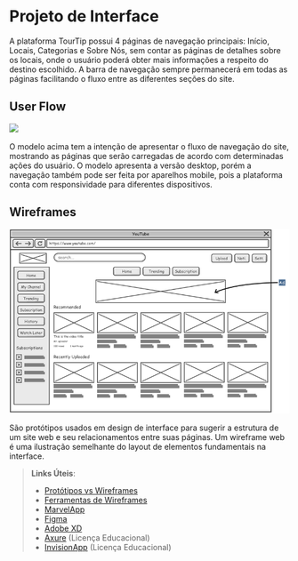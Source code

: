 
# Projeto de Interface

A plataforma TourTip possui 4 páginas de navegação principais: Início, Locais, Categorias e Sobre Nós, sem contar as páginas de detalhes sobre os locais, onde o usuário poderá obter mais informações a respeito do destino escolhido. A barra de navegação sempre permanecerá em todas as páginas facilitando o fluxo entre as diferentes seções do site.

## User Flow

<img src="https://i.ibb.co/34VYtxX/Screenshot-from-2022-04-17-22-20-22.png" border="0">

O modelo acima tem a intenção de apresentar o fluxo de navegação do site, mostrando as páginas que serão carregadas de acordo com determinadas ações do usuário. O modelo apresenta a versão desktop, porém a navegação também pode ser feita por aparelhos mobile, pois a plataforma conta com responsividade para diferentes dispositivos.

## Wireframes

![Exemplo de Wireframe](img/wireframe-example.png)

São protótipos usados em design de interface para sugerir a estrutura de um site web e seu relacionamentos entre suas páginas. Um wireframe web é uma ilustração semelhante do layout de elementos fundamentais na interface.
 
> **Links Úteis**:
> - [Protótipos vs Wireframes](https://www.nngroup.com/videos/prototypes-vs-wireframes-ux-projects/)
> - [Ferramentas de Wireframes](https://rockcontent.com/blog/wireframes/)
> - [MarvelApp](https://marvelapp.com/developers/documentation/tutorials/)
> - [Figma](https://www.figma.com/)
> - [Adobe XD](https://www.adobe.com/br/products/xd.html#scroll)
> - [Axure](https://www.axure.com/edu) (Licença Educacional)
> - [InvisionApp](https://www.invisionapp.com/) (Licença Educacional)
